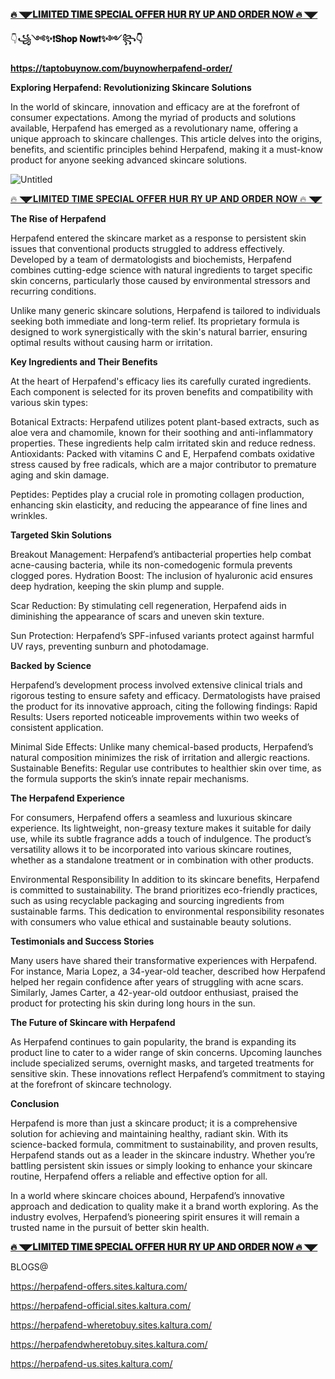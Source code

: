 **[🔥 ◥◤𝐋𝐈𝐌𝐈𝐓𝐄𝐃 𝐓𝐈𝐌𝐄 𝐒𝐏𝐄𝐂𝐈𝐀𝐋 𝐎𝐅𝐅𝐄𝐑 𝐇𝐔𝐑 𝐑𝐘 𝐔𝐏 𝐀𝐍𝐃 𝐎𝐑𝐃𝐄𝐑 𝐍𝐎𝐖 🔥 ◥◤](https://taptobuynow.com/buynowherpafend-order/)**

👇**꧁༺✨❗𝐒𝐡𝐨𝐩 𝐍𝐨𝐰❗✨༻꧂👇**

**https://taptobuynow.com/buynowherpafend-order/**

**Exploring Herpafend: Revolutionizing Skincare Solutions**

In the world of skincare, innovation and efficacy are at the forefront of consumer expectations. Among the myriad of products and solutions available, Herpafend has emerged as a revolutionary name, offering a unique approach to skincare challenges. This article delves into the origins, benefits, and scientific principles behind Herpafend, making it a must-know product for anyone seeking advanced skincare solutions.

![Untitled](https://github.com/user-attachments/assets/f7e9943b-e848-43bc-ba9c-f144400f1626)


[🔥 ◥◤𝐋𝐈𝐌𝐈𝐓𝐄𝐃 𝐓𝐈𝐌𝐄 𝐒𝐏𝐄𝐂𝐈𝐀𝐋 𝐎𝐅𝐅𝐄𝐑 𝐇𝐔𝐑 𝐑𝐘 𝐔𝐏 𝐀𝐍𝐃 𝐎𝐑𝐃𝐄𝐑 𝐍𝐎𝐖 🔥 ◥◤](https://taptobuynow.com/buynowherpafend-order/)

**The Rise of Herpafend**

Herpafend entered the skincare market as a response to persistent skin issues that conventional products struggled to address effectively. Developed by a team of dermatologists and biochemists, Herpafend combines cutting-edge science with natural ingredients to target specific skin concerns, particularly those caused by environmental stressors and recurring conditions.

Unlike many generic skincare solutions, Herpafend is tailored to individuals seeking both immediate and long-term relief. Its proprietary formula is designed to work synergistically with the skin's natural barrier, ensuring optimal results without causing harm or irritation.

**Key Ingredients and Their Benefits**

At the heart of Herpafend's efficacy lies its carefully curated ingredients. Each component is selected for its proven benefits and compatibility with various skin types:

Botanical Extracts: Herpafend utilizes potent plant-based extracts, such as aloe vera and chamomile, known for their soothing and anti-inflammatory properties. These ingredients help calm irritated skin and reduce redness.
Antioxidants: Packed with vitamins C and E, Herpafend combats oxidative stress caused by free radicals, which are a major contributor to premature aging and skin damage.

Peptides: Peptides play a crucial role in promoting collagen production, enhancing skin elastic**i**ty, and reducing the appearance of fine lines and wrinkles.

**Targeted Skin Solutions**

Breakout Management: Herpafend’s antibacterial properties help combat acne-causing bacteria, while its non-comedogenic formula prevents clogged pores.
Hydration Boost: The inclusion of hyaluronic acid ensures deep hydration, keeping the skin plump and supple.

Scar Reduction: By stimulating cell regeneration, Herpafend aids in diminishing the appearance of scars and uneven skin texture.

Sun Protection: Herpafend’s SPF-infused variants protect against harmful UV rays, preventing sunburn and photodamage.

**Backed by Science**

Herpafend’s development process involved extensive clinical trials and rigorous testing to ensure safety and efficacy. Dermatologists have praised the product for its innovative approach, citing the following findings:
Rapid Results: Users reported noticeable improvements within two weeks of consistent application.

Minimal Side Effects: Unlike many chemical-based products, Herpafend’s natural composition minimizes the risk of irritation and allergic reactions.
Sustainable Benefits: Regular use contributes to healthier skin over time, as the formula supports the skin’s innate repair mechanisms.

**The Herpafend Experience**

For consumers, Herpafend offers a seamless and luxurious skincare experience. Its lightweight, non-greasy texture makes it suitable for daily use, while its subtle fragrance adds a touch of indulgence. The product’s versatility allows it to be incorporated into various skincare routines, whether as a standalone treatment or in combination with other products.

Environmental Responsibility
In addition to its skincare benefits, Herpafend is committed to sustainability. The brand prioritizes eco-friendly practices, such as using recyclable packaging and sourcing ingredients from sustainable farms. This dedication to environmental responsibility resonates with consumers who value ethical and sustainable beauty solutions.

**Testimonials and Success Stories**

Many users have shared their transformative experiences with Herpafend. For instance, Maria Lopez, a 34-year-old teacher, described how Herpafend helped her regain confidence after years of struggling with acne scars. Similarly, James Carter, a 42-year-old outdoor enthusiast, praised the product for protecting his skin during long hours in the sun.

**The Future of Skincare with Herpafend**

As Herpafend continues to gain popularity, the brand is expanding its product line to cater to a wider range of skin concerns. Upcoming launches include specialized serums, overnight masks, and targeted treatments for sensitive skin. These innovations reflect Herpafend’s commitment to staying at the forefront of skincare technology.

**Conclusion**

Herpafend is more than just a skincare product; it is a comprehensive solution for achieving and maintaining healthy, radiant skin. With its science-backed formula, commitment to sustainability, and proven results, Herpafend stands out as a leader in the skincare industry. Whether you’re battling persistent skin issues or simply looking to enhance your skincare routine, Herpafend offers a reliable and effective option for all.

In a world where skincare choices abound, Herpafend’s innovative approach and dedication to quality make it a brand worth exploring. As the industry evolves, Herpafend’s pioneering spirit ensures it will remain a trusted name in the pursuit of better skin health.

**[🔥 ◥◤𝐋𝐈𝐌𝐈𝐓𝐄𝐃 𝐓𝐈𝐌𝐄 𝐒𝐏𝐄𝐂𝐈𝐀𝐋 𝐎𝐅𝐅𝐄𝐑 𝐇𝐔𝐑 𝐑𝐘 𝐔𝐏 𝐀𝐍𝐃 𝐎𝐑𝐃𝐄𝐑 𝐍𝐎𝐖 🔥 ◥◤](https://taptobuynow.com/buynowherpafend-order/)**

BLOGS@

https://herpafend-offers.sites.kaltura.com/

https://herpafend-official.sites.kaltura.com/

https://herpafend-wheretobuy.sites.kaltura.com/

https://herpafendwheretobuy.sites.kaltura.com/

https://herpafend-us.sites.kaltura.com/

